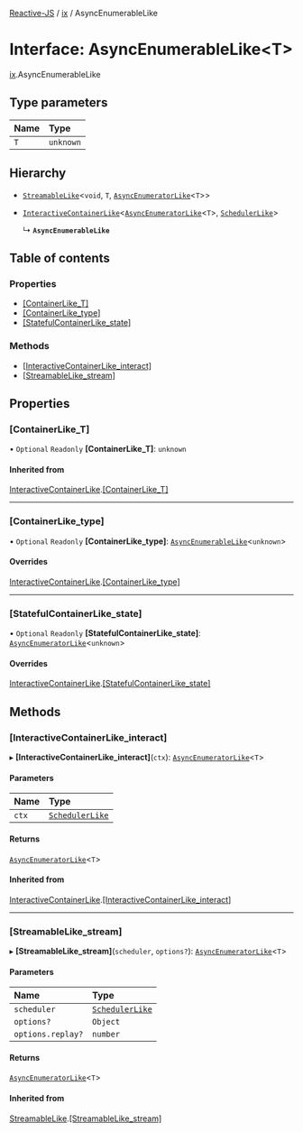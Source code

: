 [Reactive-JS](../README.md) / [ix](../modules/ix.md) / AsyncEnumerableLike

# Interface: AsyncEnumerableLike<T\>

[ix](../modules/ix.md).AsyncEnumerableLike

## Type parameters

| Name | Type |
| :------ | :------ |
| `T` | `unknown` |

## Hierarchy

- [`StreamableLike`](streaming.StreamableLike.md)<`void`, `T`, [`AsyncEnumeratorLike`](streaming.AsyncEnumeratorLike.md)<`T`\>\>

- [`InteractiveContainerLike`](ix.InteractiveContainerLike.md)<[`AsyncEnumeratorLike`](streaming.AsyncEnumeratorLike.md)<`T`\>, [`SchedulerLike`](scheduling.SchedulerLike.md)\>

  ↳ **`AsyncEnumerableLike`**

## Table of contents

### Properties

- [[ContainerLike\_T]](ix.AsyncEnumerableLike.md#[containerlike_t])
- [[ContainerLike\_type]](ix.AsyncEnumerableLike.md#[containerlike_type])
- [[StatefulContainerLike\_state]](ix.AsyncEnumerableLike.md#[statefulcontainerlike_state])

### Methods

- [[InteractiveContainerLike\_interact]](ix.AsyncEnumerableLike.md#[interactivecontainerlike_interact])
- [[StreamableLike\_stream]](ix.AsyncEnumerableLike.md#[streamablelike_stream])

## Properties

### [ContainerLike\_T]

• `Optional` `Readonly` **[ContainerLike\_T]**: `unknown`

#### Inherited from

[InteractiveContainerLike](ix.InteractiveContainerLike.md).[[ContainerLike_T]](ix.InteractiveContainerLike.md#[containerlike_t])

___

### [ContainerLike\_type]

• `Optional` `Readonly` **[ContainerLike\_type]**: [`AsyncEnumerableLike`](ix.AsyncEnumerableLike.md)<`unknown`\>

#### Overrides

[InteractiveContainerLike](ix.InteractiveContainerLike.md).[[ContainerLike_type]](ix.InteractiveContainerLike.md#[containerlike_type])

___

### [StatefulContainerLike\_state]

• `Optional` `Readonly` **[StatefulContainerLike\_state]**: [`AsyncEnumeratorLike`](streaming.AsyncEnumeratorLike.md)<`unknown`\>

#### Overrides

[InteractiveContainerLike](ix.InteractiveContainerLike.md).[[StatefulContainerLike_state]](ix.InteractiveContainerLike.md#[statefulcontainerlike_state])

## Methods

### [InteractiveContainerLike\_interact]

▸ **[InteractiveContainerLike_interact]**(`ctx`): [`AsyncEnumeratorLike`](streaming.AsyncEnumeratorLike.md)<`T`\>

#### Parameters

| Name | Type |
| :------ | :------ |
| `ctx` | [`SchedulerLike`](scheduling.SchedulerLike.md) |

#### Returns

[`AsyncEnumeratorLike`](streaming.AsyncEnumeratorLike.md)<`T`\>

#### Inherited from

[InteractiveContainerLike](ix.InteractiveContainerLike.md).[[InteractiveContainerLike_interact]](ix.InteractiveContainerLike.md#[interactivecontainerlike_interact])

___

### [StreamableLike\_stream]

▸ **[StreamableLike_stream]**(`scheduler`, `options?`): [`AsyncEnumeratorLike`](streaming.AsyncEnumeratorLike.md)<`T`\>

#### Parameters

| Name | Type |
| :------ | :------ |
| `scheduler` | [`SchedulerLike`](scheduling.SchedulerLike.md) |
| `options?` | `Object` |
| `options.replay?` | `number` |

#### Returns

[`AsyncEnumeratorLike`](streaming.AsyncEnumeratorLike.md)<`T`\>

#### Inherited from

[StreamableLike](streaming.StreamableLike.md).[[StreamableLike_stream]](streaming.StreamableLike.md#[streamablelike_stream])
